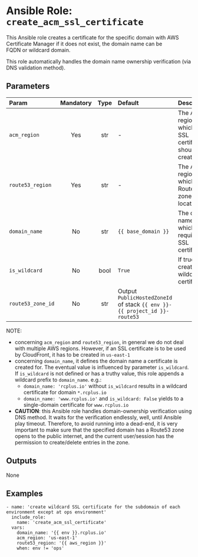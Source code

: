 # Ansible Role: `create_acm_ssl_certificate`

This Ansible role creates a certificate for the specific domain with AWS Certificate Manager if it does not exist, the domain name can be  
FQDN or wildcard domain.

This role automatically handles the domain name ownership verification (via DNS validation method).

## Parameters

| Param             | Mandatory | Type | Default                                                                   | Description                                                   |
|:------------------|:---------:|:----:|:--------------------------------------------------------------------------|:--------------------------------------------------------------|
| `acm_region`      |    Yes    | str  | -                                                                         | The AWS region in which the SSL certificate should be created |
| `route53_region`  |    Yes    | str  | -                                                                         | The AWS region in which the Route53 zone is located           |
| `domain_name`     |    No     | str  | `{{ base_domain }}`                                                       | The domain name which requires the SSL certificate            |
| `is_wildcard`     |    No     | bool | `True`                                                                    | If true, create a wildcard certificate                        |
| `route53_zone_id` |    No     | str  | Output `PublicHostedZoneId` of stack `{{ env }}-{{ project_id }}-route53` |                                                               |

NOTE:
*  concerning `acm_region` and `route53_region`, in general we do not deal with multiple AWS regions. However, if an SSL certificate is
   to be used by CloudFront, it has to be created in `us-east-1`
*  concerning `domain_name`, it defines the domain name a certificate is created for. The eventual value is influenced by parameter
   `is_wildcard`. If `is_wildcard` is not defined or has a truthy value, this role appends a wildcard prefix to `domain_name`. e.g.:
   *  `domain_name: 'rcplus.io'` without `is_wildcard` results in a wildcard certificate for domain `*.rcplus.io`
   *  `domain_name: 'www.rcplus.io'` and `is_wildcard: False` yields to a single-domain certificate for `www.rcplus.io`
*  **CAUTION**: this Ansible role handles domain-ownership verification using DNS method. It waits for the verification endlessly, well,
   until Ansible play timeout. Therefore, to avoid running into a dead-end, it is very important to make sure that the specified domain
   has a Route53 zone opens to the public internet, and the current user/session has the permission to create/delete entries in the zone.

## Outputs

None

## Examples

```ansible
- name: 'create wildcard SSL certificate for the subdomain of each environment except at ops environment'
  include_role:
    name: 'create_acm_ssl_certificate'
  vars:
    domain_name: '{{ env }}.rcplus.io'
    acm_region: 'us-east-1'
    route53_region: '{{ aws_region }}'
    when: env != 'ops'
```
